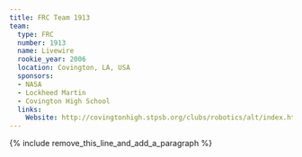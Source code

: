 ```yaml
---
title: FRC Team 1913
team:
  type: FRC
  number: 1913
  name: Livewire
  rookie_year: 2006
  location: Covington, LA, USA
  sponsors:
  - NASA
  - Lockheed Martin
  - Covington High School
  links:
    Website: http://covingtonhigh.stpsb.org/clubs/robotics/alt/index.html
---
```


{% include remove_this_line_and_add_a_paragraph %}